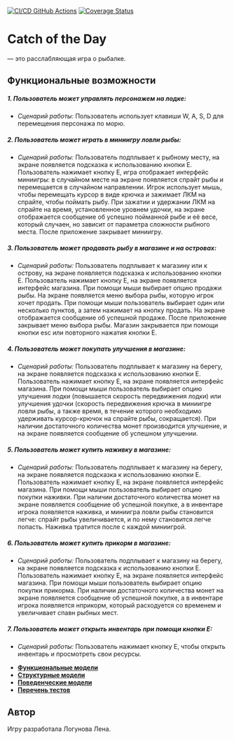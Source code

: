 [![CI/CD GitHub Actions](https://github.com/lenk6663/studying/actions/workflows/main.yml/badge.svg)](https://github.com/lenk6663/studying/actions/workflows/main.yml)
[![Coverage Status](https://coveralls.io/repos/github/lenk6663/studying/badge.svg?branch=main)](https://coveralls.io/github/lenk6663/studying?branch=main)

# Catch of the Day
— это расслабляющая игра о рыбалке.


## Функциональные возможности

##### 1. Пользователь может управлять персонажем на лодке:
   - *Сценарий работы:* Пользователь использует клавиши W, A, S, D для перемещения персонажа по морю.

##### 2. Пользователь может играть в миниигру ловли рыбы:
   - *Сценарий работы:* Пользователь подплывает к рыбному месту, на экране появляется подсказка к использованию кнопки Е. Пользователь нажимает кнопку Е, игра отображает интерфейс миниигры: в случайном месте на экране появляется спрайт рыбы и перемещается в случайном направлении. Игрок использует мышь, чтобы перемещать курсор в виде крючка и зажимает ЛКМ на спрайте, чтобы поймать рыбу. При зажатии и удержании ЛКМ на спрайте на время, установленное уровнем удочки, на экране отображается сообщение об успешно пойманной рыбе и её весе, который случаен, но зависит от параметра сложности рыбного места. После приложение закрывает миниигру.

##### 3. Пользователь может продавать рыбу в магазине и на островах:
   - *Сценарий работы:* Пользователь подплывает к магазину или к острову, на экране появляется подсказка к использованию кнопки Е. Пользователь нажимает кнопку Е, на экране появляется интерфейс магазина. При помощи мыши выбирает опцию продажи рыбы. На экране появляется меню выбора рыбы, которую игрок хочет продать. При помощи мыши пользователь выбирает один или несколько пунктов, а затем нажимает на кнопку продать. На экране отображается сообщение об успешной продаже. После приложение закрывает меню выбора рыбы. Магазин закрывается при помощи кнопки esc или повторного нажатия кнопки Е.

##### 4. Пользователь может покупать улучшения в магазине:
   - *Сценарий работы:* Пользователь подплывает к магазину на берегу, на экране появляется подсказка к использованию кнопки Е. Пользователь нажимает кнопку Е, на экране появляется интерфейс магазина. При помощи мыши пользователь выбирает опцию улучшения лодки (повышается скорость передвижения лодки) или улучшения удочки (скорость передвижения крючка в миниигре ловли рыбы, а также время, в течение которого необходимо удерживать курсор-крючок на спрайте рыбы, сокращается). При наличии достаточного количества монет производится улучшение, и на экране появляется сообщение об успешном улучшении.
  
##### 5. Пользователь может купить наживку в магазине:
   - *Сценарий работы:* Пользователь подплывает к магазину на берегу, на экране появляется подсказка к использованию кнопки Е. Пользователь нажимает кнопку Е, на экране появляется интерфейс магазина. При помощи мыши пользователь выбирает опцию покупки наживки. При наличии достаточного количества монет на экране появляется сообщение об успешной покупке, а в инвентаре игрока появляется наживка, и миниигра ловли рыбы становится легче: спрайт рыбы увеличивается, и по нему становится легче попасть. Наживка тратится после с каждой миниигрой.
  
##### 6. Пользователь может купить прикорм в магазине:
   - *Сценарий работы:* Пользователь подплывает к магазину на берегу, на экране появляется подсказка к использованию кнопки Е. Пользователь нажимает кнопку Е, на экране появляется интерфейс магазина. При помощи мыши пользователь выбирает опцию покупки прикорма. При наличии достаточного количества монет на экране появляется сообщение об успешной покупке, а в инвентаре игрока появляется нприкорм, который расходуется со временем и увеличивает спавн рыбных мест.
  
##### 7. Пользователь может открыть инвентарь при помощи кнопки E:
   - *Сценарий работы:* Пользователь нажимает кнопку E, чтобы открыть инвентарь и просмотреть свои ресурсы.

* [**Функциональные модели**](docs/functions.md)
* [**Структурные модели**](docs/struct.md)
* [**Поведенческие модели**](docs/behavior.md)
* [**Перечень тестов**](tests/descriptions.md)

## Автор

Игру разработала Логунова Лена.

